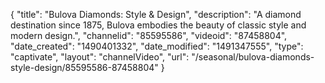 {
    "title": "Bulova Diamonds: Style & Design",
    "description": "A diamond destination since 1875, Bulova embodies the beauty of classic style and modern design.",
    "channelid": "85595586",
    "videoid": "87458804",
    "date_created": "1490401332",
    "date_modified": "1491347555",
    "type": "captivate",
    "layout": "channelVideo",
    "url": "\/seasonal\/bulova-diamonds-style-design\/85595586-87458804"
}